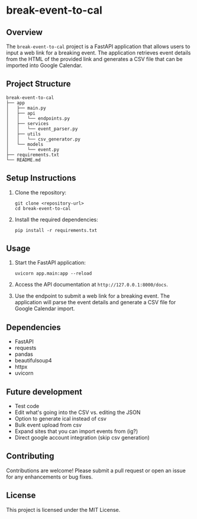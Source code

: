 # break-event-to-cal

## Overview
The `break-event-to-cal` project is a FastAPI application that allows users to input a web link for a breaking event. The application retrieves event details from the HTML of the provided link and generates a CSV file that can be imported into Google Calendar.

## Project Structure
```
break-event-to-cal
├── app
│   ├── main.py
│   ├── api
│   │   └── endpoints.py
│   ├── services
│   │   └── event_parser.py
│   ├── utils
│   │   └── csv_generator.py
│   └── models
│       └── event.py
├── requirements.txt
└── README.md
```

## Setup Instructions
1. Clone the repository:
   ```
   git clone <repository-url>
   cd break-event-to-cal
   ```

2. Install the required dependencies:
   ```
   pip install -r requirements.txt
   ```

## Usage
1. Start the FastAPI application:
   ```
   uvicorn app.main:app --reload
   ```

2. Access the API documentation at `http://127.0.0.1:8000/docs`.

3. Use the endpoint to submit a web link for a breaking event. The application will parse the event details and generate a CSV file for Google Calendar import.

## Dependencies
- FastAPI
- requests
- pandas
- beautifulsoup4
- httpx
- uvicorn

## Future development
- Test code
- Edit what's going into the CSV vs. editing the JSON
- Option to generate ical instead of csv
- Bulk event upload from csv
- Expand sites that you can import events from (ig?)
- Direct google account integration (skip csv generation)

## Contributing
Contributions are welcome! Please submit a pull request or open an issue for any enhancements or bug fixes.

## License
This project is licensed under the MIT License.
